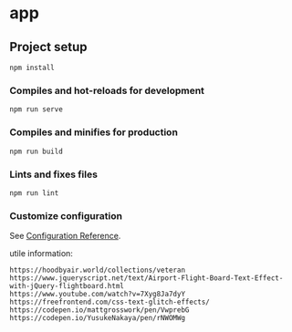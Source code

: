 # app

## Project setup
```
npm install
```

### Compiles and hot-reloads for development
```
npm run serve
```

### Compiles and minifies for production
```
npm run build
```

### Lints and fixes files
```
npm run lint
```

### Customize configuration
See [Configuration Reference](https://cli.vuejs.org/config/).



utile information:
```
https://hoodbyair.world/collections/veteran
https://www.jqueryscript.net/text/Airport-Flight-Board-Text-Effect-with-jQuery-flightboard.html
https://www.youtube.com/watch?v=7Xyg8Ja7dyY
https://freefrontend.com/css-text-glitch-effects/
https://codepen.io/mattgrosswork/pen/VwprebG
https://codepen.io/YusukeNakaya/pen/rNWOMWg
```